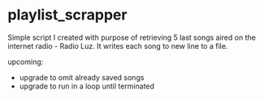 # playlist_scrapper

Simple script I created with purpose of retrieving 5 last songs aired on the internet radio - Radio Luz. It writes each song to new line to a file.

upcoming:
- upgrade to omit already saved songs
- upgrade to run in a loop until terminated
